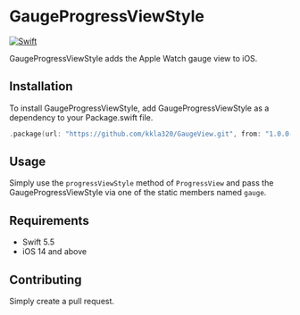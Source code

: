 # GaugeProgressViewStyle

[![Swift](https://github.com/kkla320/GaugeProgressViewStyle/actions/workflows/swift.yml/badge.svg?branch=develop)](https://github.com/kkla320/GaugeProgressViewStyle/actions/workflows/swift.yml)

GaugeProgressViewStyle adds the Apple Watch gauge view to iOS.

## Installation

To install GaugeProgressViewStyle, add GaugeProgressViewStyle as a dependency to your Package.swift file.

```swift
.package(url: "https://github.com/kkla320/GaugeView.git", from: "1.0.0-beta.1")
```

## Usage

Simply use the `progressViewStyle` method of `ProgressView` and pass the GaugeProgressViewStyle via one of the static members named `gauge`.

## Requirements

- Swift 5.5
- iOS 14 and above

## Contributing

Simply create a pull request.
